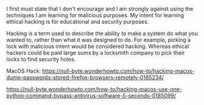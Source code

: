 I first must state that I don't encourage and I am strongly against using the techniques I am learning for malicious purposes.  My intent for learning ethical hacking is for educational and security purposes.

Hacking is a term used to describe the ability to make a system do what you wanted to, rather than what it was designed to do.  For example, picking a lock with malicious intent would be considered hacking.  Whereas ethical hackers could be paid large sums by a locksmith company to pick their locks to find security holes.  

MacOS Hack:
https://null-byte.wonderhowto.com/how-to/hacking-macos-dump-passwords-stored-firefox-browsers-remotely-0185234/

https://null-byte.wonderhowto.com/how-to/hacking-macos-use-one-python-command-bypass-antivirus-software-5-seconds-0185099/
